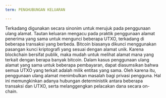 ```yaml
---
term: PENGHUBUNGAN KELUARAN

---
```

Terkadang digunakan secara sinonim untuk merujuk pada penggunaan ulang alamat. Tautan keluaran mengacu pada praktik penggunaan alamat penerima yang sama untuk mengunci beberapa UTXO, terkadang di beberapa transaksi yang berbeda. Bitcoin biasanya dikunci menggunakan pasangan kunci kriptografi yang sesuai dengan alamat unik. Karena blockchain bersifat publik, maka mudah untuk melihat alamat mana yang terkait dengan berapa banyak bitcoin. Dalam kasus penggunaan ulang alamat yang sama untuk beberapa pembayaran, dapat diasumsikan bahwa semua UTXO yang terkait adalah milik entitas yang sama. Oleh karena itu, penggunaan ulang alamat menimbulkan masalah bagi privasi pengguna. Hal ini memungkinkan adanya hubungan deterministik antara beberapa transaksi dan UTXO, serta melanggengkan pelacakan dana secara on-chain.